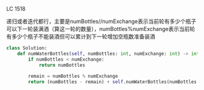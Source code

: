LC 1518

递归或者迭代都行，主要是numBottles//numExchange表示当前轮有多少个瓶子可以下一轮装满酒（算这一轮的数量），numBottles%numExchange表示当前轮有多少个瓶子不能装酒但可以累计到下一轮增加空瓶数准备装酒

```python
class Solution:
    def numWaterBottles(self, numBottles: int, numExchange: int) -> int:
        if numBottles < numExchange:
            return numBottles
        
        remain = numBottles % numExchange        
        return (numBottles - remain) + self.numWaterBottles(numBottles // numExchange + remain, numExchange)# 这一轮的瓶子 + 后面轮的瓶子
```
